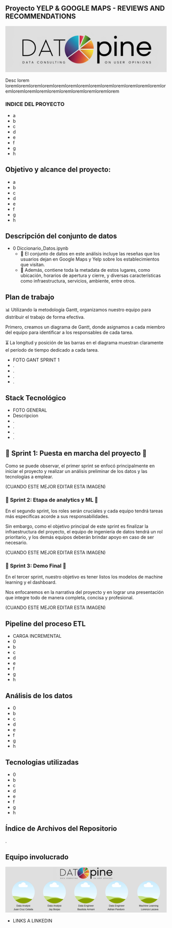 ## Proyecto YELP & GOOGLE MAPS - REVIEWS AND RECOMMENDATIONS

![1718594640848](image/README/1718594640848.png)

Desc lorem loremloremloremloremloremloremloremloremloremloremloremloremloremloremloremloremloremloremloremloremloremloremlorem

### INDICE DEL PROYECTO

- a
- b
- c
- d
- e
- f
- g
- h

## Objetivo y alcance del proyecto:

- a
- b
- c
- d
- e
- f
- g
- h

## Descripción del conjunto de datos

- 0 Diccionario_Datos.ipynb
  - 🌟 El conjunto de datos en este análisis incluye las reseñas que los usuarios dejan en Google Maps y Yelp sobre los establecimientos que visitan.
  - 📍 Además, contiene toda la metadata de estos lugares, como ubicación, horarios de apertura y cierre, y diversas características como infraestructura, servicios, ambiente, entre otros.

## Plan de trabajo

📊 Utilizando la metodología Gantt, organizamos nuestro equipo para distribuir el trabajo de forma efectiva.

Primero, creamos un diagrama de Gantt, donde asignamos a cada miembro del equipo para identificar a los responsables de cada tarea.

⏳ La longitud y posición de las barras en el diagrama muestran claramente el período de tiempo dedicado a cada tarea.

- FOTO GANT SPRINT 1
- .
- .
- .
- .

## Stack Tecnológico

- FOTO GENERAL
- Descripcion
- .
- .
- .
- .

## 🏁 Sprint 1: Puesta en marcha del proyecto 🏁

Como se puede observar, el primer sprint se enfocó principalmente en iniciar el proyecto y realizar un análisis preliminar de los datos y las tecnologías a emplear.

 (CUANDO ESTE MEJOR EDITAR ESTA IMAGEN)


### 🏁 Sprint 2: Etapa de analytics y ML 🏁

En el segundo sprint, los roles serán cruciales y cada equipo tendrá tareas más específicas acorde a sus responsabilidades.

Sin embargo, como el objetivo principal de este sprint es finalizar la infraestructura del proyecto, el equipo de ingeniería de datos tendrá un rol prioritario, y los demás equipos deberán brindar apoyo en caso de ser necesario.

(CUANDO ESTE MEJOR EDITAR ESTA IMAGEN)


### 🏁 Sprint 3: Demo Final 🏁

En el tercer sprint, nuestro objetivo es tener listos los modelos de machine learning y el dashboard.

Nos enfocaremos en la narrativa del proyecto y en lograr una presentación que integre todo de manera completa, concisa y profesional.

(CUANDO ESTE MEJOR EDITAR ESTA IMAGEN)

## **Pipeline del proceso ETL**

- CARGA INCREMENTAL
- 0
- b
- c
- d
- e
- f
- g
- h

## Análisis de los datos

- 0
- b
- c
- d
- e
- f
- g
- h

## Tecnologias utilizadas

- 0
- b
- c
- d
- e
- f
- g
- h

## Índice de Archivos del Repositorio

.

## Equipo involucrado

![1718648248848](image/README/1718648248848.png)

- LINKS A LINKEDIN
